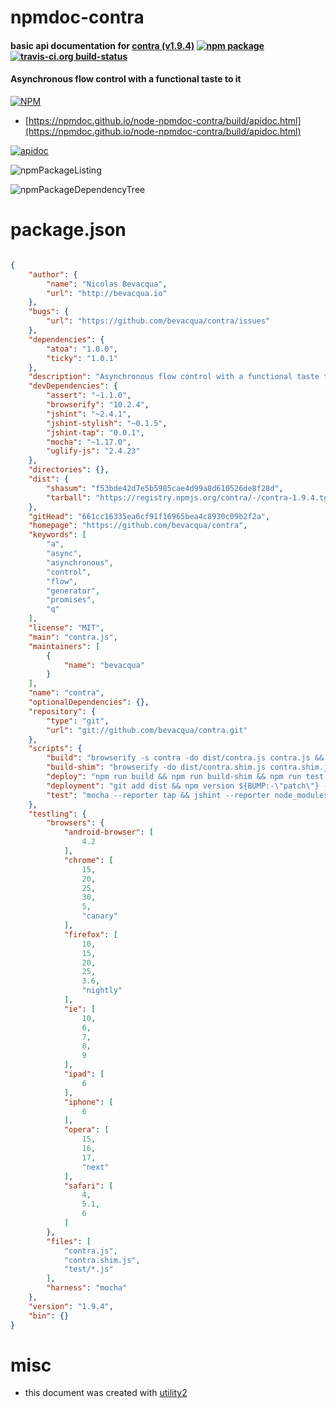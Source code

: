 # npmdoc-contra

#### basic api documentation for  [contra (v1.9.4)](https://github.com/bevacqua/contra)  [![npm package](https://img.shields.io/npm/v/npmdoc-contra.svg?style=flat-square)](https://www.npmjs.org/package/npmdoc-contra) [![travis-ci.org build-status](https://api.travis-ci.org/npmdoc/node-npmdoc-contra.svg)](https://travis-ci.org/npmdoc/node-npmdoc-contra)

#### Asynchronous flow control with a functional taste to it

[![NPM](https://nodei.co/npm/contra.png?downloads=true&downloadRank=true&stars=true)](https://www.npmjs.com/package/contra)

- [https://npmdoc.github.io/node-npmdoc-contra/build/apidoc.html](https://npmdoc.github.io/node-npmdoc-contra/build/apidoc.html)

[![apidoc](https://npmdoc.github.io/node-npmdoc-contra/build/screenCapture.buildCi.browser.%252Ftmp%252Fbuild%252Fapidoc.html.png)](https://npmdoc.github.io/node-npmdoc-contra/build/apidoc.html)

![npmPackageListing](https://npmdoc.github.io/node-npmdoc-contra/build/screenCapture.npmPackageListing.svg)

![npmPackageDependencyTree](https://npmdoc.github.io/node-npmdoc-contra/build/screenCapture.npmPackageDependencyTree.svg)



# package.json

```json

{
    "author": {
        "name": "Nicolas Bevacqua",
        "url": "http://bevacqua.io"
    },
    "bugs": {
        "url": "https://github.com/bevacqua/contra/issues"
    },
    "dependencies": {
        "atoa": "1.0.0",
        "ticky": "1.0.1"
    },
    "description": "Asynchronous flow control with a functional taste to it",
    "devDependencies": {
        "assert": "~1.1.0",
        "browserify": "10.2.4",
        "jshint": "~2.4.1",
        "jshint-stylish": "~0.1.5",
        "jshint-tap": "0.0.1",
        "mocha": "~1.17.0",
        "uglify-js": "2.4.23"
    },
    "directories": {},
    "dist": {
        "shasum": "f53bde42d7e5b5985cae4d99a8d610526de8f28d",
        "tarball": "https://registry.npmjs.org/contra/-/contra-1.9.4.tgz"
    },
    "gitHead": "661cc16335ea6cf91f16965bea4c8930c09b2f2a",
    "homepage": "https://github.com/bevacqua/contra",
    "keywords": [
        "a",
        "async",
        "asynchronous",
        "control",
        "flow",
        "generator",
        "promises",
        "q"
    ],
    "license": "MIT",
    "main": "contra.js",
    "maintainers": [
        {
            "name": "bevacqua"
        }
    ],
    "name": "contra",
    "optionalDependencies": {},
    "repository": {
        "type": "git",
        "url": "git://github.com/bevacqua/contra.git"
    },
    "scripts": {
        "build": "browserify -s contra -do dist/contra.js contra.js && uglifyjs -m -c -o dist/contra.min.js dist/contra.js",
        "build-shim": "browserify -do dist/contra.shim.js contra.shim.js && uglifyjs -m -c -o dist/contra.shim.min.js dist/contra.shim.js",
        "deploy": "npm run build && npm run build-shim && npm run test && npm run deployment",
        "deployment": "git add dist && npm version ${BUMP:-\"patch\"} --no-git-tag-version && git add package.json && git commit -am \"Autogenerated pre-deployment commit\" && bower version ${BUMP:-\"patch\"} && git reset HEAD~2 && git add . && git commit -am \"Release $(cat package.json | jq -r .version)\" && git push --tags && npm publish && git push",
        "test": "mocha --reporter tap && jshint --reporter node_modules/jshint-tap/jshint-tap.js test/*.js"
    },
    "testling": {
        "browsers": {
            "android-browser": [
                4.2
            ],
            "chrome": [
                15,
                20,
                25,
                30,
                5,
                "canary"
            ],
            "firefox": [
                10,
                15,
                20,
                25,
                3.6,
                "nightly"
            ],
            "ie": [
                10,
                6,
                7,
                8,
                9
            ],
            "ipad": [
                6
            ],
            "iphone": [
                6
            ],
            "opera": [
                15,
                16,
                17,
                "next"
            ],
            "safari": [
                4,
                5.1,
                6
            ]
        },
        "files": [
            "contra.js",
            "contra.shim.js",
            "test/*.js"
        ],
        "harness": "mocha"
    },
    "version": "1.9.4",
    "bin": {}
}
```



# misc
- this document was created with [utility2](https://github.com/kaizhu256/node-utility2)
